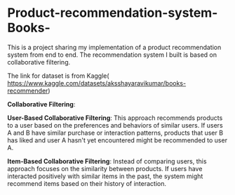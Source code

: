 # Product-recommendation-system-Books-

This is a project sharing my implementation of a product recommendation system from end to end. The recommendation system I built is based on collaborative filtering.

The link for dataset is from Kaggle( https://www.kaggle.com/datasets/aksshayaravikumar/books-recommender)

**Collaborative Filtering**:

**User-Based Collaborative Filtering**: This approach recommends products to a user based on the preferences and behaviors of similar users. If users A and B have similar purchase or interaction patterns, products that user B has liked and user A hasn't yet encountered might be recommended to user A.

**Item-Based Collaborative Filtering**: Instead of comparing users, this approach focuses on the similarity between products. If users have interacted positively with similar items in the past, the system might recommend items based on their history of interaction.
